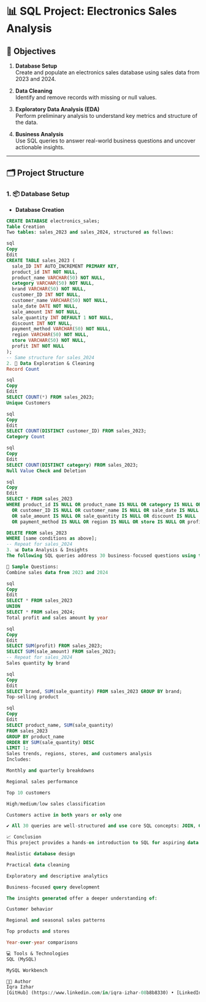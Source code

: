 # 📊 SQL Project: Electronics Sales Analysis

## 📝 Objectives

1. **Database Setup**  
   Create and populate an electronics sales database using sales data from 2023 and 2024.

2. **Data Cleaning**  
   Identify and remove records with missing or null values.

3. **Exploratory Data Analysis (EDA)**  
   Perform preliminary analysis to understand key metrics and structure of the data.

4. **Business Analysis**  
   Use SQL queries to answer real-world business questions and uncover actionable insights.

---

## 🗂️ Project Structure

### 1. 📦 Database Setup

- **Database Creation**
```sql
CREATE DATABASE electronics_sales;
Table Creation
Two tables: sales_2023 and sales_2024, structured as follows:

sql
Copy
Edit
CREATE TABLE sales_2023 (
  sale_ID INT AUTO_INCREMENT PRIMARY KEY,
  product_id INT NOT NULL,
  product_name VARCHAR(50) NOT NULL,
  category VARCHAR(50) NOT NULL,
  brand VARCHAR(50) NOT NULL,
  customer_ID INT NOT NULL,
  customer_name VARCHAR(50) NOT NULL,
  sale_date DATE NOT NULL,
  sale_amount INT NOT NULL,
  sale_quantity INT DEFAULT 1 NOT NULL,
  discount INT NOT NULL,
  payment_method VARCHAR(50) NOT NULL,
  region VARCHAR(50) NOT NULL,
  store VARCHAR(50) NOT NULL,
  profit INT NOT NULL
);
-- Same structure for sales_2024
2. 🧹 Data Exploration & Cleaning
Record Count

sql
Copy
Edit
SELECT COUNT(*) FROM sales_2023;
Unique Customers

sql
Copy
Edit
SELECT COUNT(DISTINCT customer_ID) FROM sales_2023;
Category Count

sql
Copy
Edit
SELECT COUNT(DISTINCT category) FROM sales_2023;
Null Value Check and Deletion

sql
Copy
Edit
SELECT * FROM sales_2023
WHERE product_id IS NULL OR product_name IS NULL OR category IS NULL OR brand IS NULL
  OR customer_ID IS NULL OR customer_name IS NULL OR sale_date IS NULL
  OR sale_amount IS NULL OR sale_quantity IS NULL OR discount IS NULL
  OR payment_method IS NULL OR region IS NULL OR store IS NULL OR profit IS NULL;

DELETE FROM sales_2023
WHERE [same conditions as above];
-- Repeat for sales_2024
3. 📊 Data Analysis & Insights
The following SQL queries address 30 business-focused questions using the data:

📌 Sample Questions:
Combine sales data from 2023 and 2024

sql
Copy
Edit
SELECT * FROM sales_2023
UNION
SELECT * FROM sales_2024;
Total profit and sales amount by year

sql
Copy
Edit
SELECT SUM(profit) FROM sales_2023;
SELECT SUM(sale_amount) FROM sales_2023;
-- Repeat for sales_2024
Sales quantity by brand

sql
Copy
Edit
SELECT brand, SUM(sale_quantity) FROM sales_2023 GROUP BY brand;
Top-selling product

sql
Copy
Edit
SELECT product_name, SUM(sale_quantity)
FROM sales_2023
GROUP BY product_name
ORDER BY SUM(sale_quantity) DESC
LIMIT 1;
Sales trends, regions, stores, and customers analysis
Includes:

Monthly and quarterly breakdowns

Regional sales performance

Top 10 customers

High/medium/low sales classification

Customers active in both years or only one

✔️ All 30 queries are well-structured and use core SQL concepts: JOIN, GROUP BY, HAVING, CASE, UNION, LIMIT.

📈 Conclusion
This project provides a hands-on introduction to SQL for aspiring data analysts. It covers:

Realistic database design

Practical data cleaning

Exploratory and descriptive analytics

Business-focused query development

The insights generated offer a deeper understanding of:

Customer behavior

Regional and seasonal sales patterns

Top products and stores

Year-over-year comparisons

💻 Tools & Technologies
SQL (MySQL)

MySQL Workbench

👨‍💻 Author
Iqra Izhar
[GitHub] (https://www.linkedin.com/in/iqra-izhar-08b8b8330) • [LinkedIn] (https://github.com/iqraizhar72)
